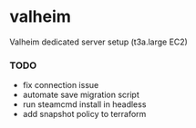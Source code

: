 # valheim
Valheim dedicated server setup (t3a.large EC2)

### TODO
- fix connection issue
- automate save migration script
- run steamcmd install in headless
- add snapshot policy to terraform


